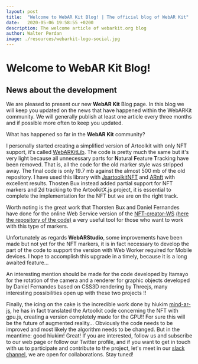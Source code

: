 ```yaml
---
layout: post
title:  "Welcome to WebAR Kit Blog! | The official blog of WebAR Kit"
date:   2020-05-06 19:58:55 +0200
description: The welcome article of webarkit.org blog
author: Walter Perdan
image: ./resources/webarkit-logo-social.jpg
---
```

# Welcome to WebAR Kit Blog!
## News about the development

We are pleased to present our new **WebAR Kit** Blog page. In this blog we will keep you updated on the news that have happened within the WebARKit community. We will generally publish at least one article every three months and if possible more often to keep you updated.

What has happened so far in the **WebAR Kit** community?

I personally started creating a simplified version of Artoolkit with only NFT support, it's called [WebARKitLib](https://github.com/webarkit/WebARKitLib). The code is pretty much the same but it's very light because all unnecessary parts for **N**atural **F**eature **T**racking have been removed. That is, all the code for the old marker style was stripped away. The final code is only 19.7 mb against the almost 500 mb of the old repository. I have used this library with [JsartoolkitNFT](https://github.com/webarkit/jsartoolkitNFT) and [ARnft](https://github.com/webarkit/ARnft) with excellent results.
Thosten Bux instead added partial support for NFT markers and 2d tracking to the ArtoolkitX.js project, it is essential to complete the implementation for the NFT but we are on the right track.

Worth noting is the great work that Thorsten Bux and Daniel Fernandes have done for the online Web Service version of the [NFT-creator-WS](http://nftcreator.tripod-digital.co.nz/) [(here the repository of the code)](https://github.com/webarkit/NFT-Creator-WS) a very useful tool for those who want to work with this type of markers.

Unfortunately as regards **WebARStudio**, some improvements have been made but not yet for the NFT markers, it is in fact necessary to develop the part of the code to support the version with Web Worker required for Mobile devices. I hope to accomplish this upgrade in a timely, because it is a long awaited feature…

An interesting mention should be made for the code developed by Itamayo for the rotation of the camera and a renderer for graphic objects developed by Daniel Fernandes based on CSS3D rendering by Threejs, many interesting possibilities open up with these two projects !!

Finally, the icing on the cake is the incredible work done by hiukim [mind-ar-js](https://github.com/webarkit/mind-ar-js), he has in fact translated the Artoolkit code concerning the NFT with gpu.js, creating a version completely made for the GPU!! For sure this will be the future of augmented reality... Obviously the code needs to be improved and most likely the algorithm needs to be changed. But in the meantime: good hiukim! Great!
If you are interested, follow us and subscribe to our web page or follow our Twitter profile, and if you want to get in touch with us to participate and contribute to the project, let's meet in our [slack channel](https://join.slack.com/t/webarkit/shared_invite/zt-ecq9duuo-hNBNqXVfp6DRDU_5QwI~XA), we are open for collaborations.
Stay tuned!
